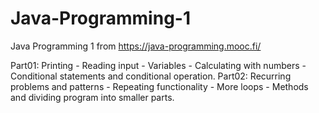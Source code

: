 # Java-Programming-1

Java Programming 1 from https://java-programming.mooc.fi/ 

Part01: Printing - Reading input - Variables - Calculating with numbers - Conditional statements and conditional operation.
Part02: Recurring problems and patterns - Repeating functionality - More loops - Methods and dividing program into smaller parts.

